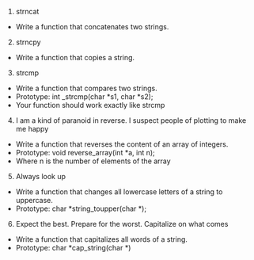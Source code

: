 1. strncat
- Write a function that concatenates two strings.

2. strncpy
- Write a function that copies a string.

3. strcmp
- Write a function that compares two strings.
- Prototype: int _strcmp(char *s1, char *s2);
- Your function should work exactly like strcmp

4. I am a kind of paranoid in reverse. I suspect people of plotting to make me happy
- Write a function that reverses the content of an array of integers.
- Prototype: void reverse_array(int *a, int n);
- Where n is the number of elements of the array

5. Always look up
- Write a function that changes all lowercase letters of a string to uppercase.
- Prototype: char *string_toupper(char *);

6. Expect the best. Prepare for the worst. Capitalize on what comes
- Write a function that capitalizes all words of a string.
- Prototype: char *cap_string(char *)


